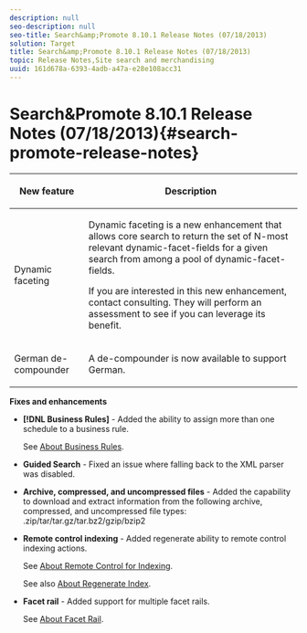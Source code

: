 ```yaml
---
description: null
seo-description: null
seo-title: Search&amp;Promote 8.10.1 Release Notes (07/18/2013)
solution: Target
title: Search&amp;Promote 8.10.1 Release Notes (07/18/2013)
topic: Release Notes,Site search and merchandising
uuid: 161d678a-6393-4adb-a47a-e28e108acc31
---
```


# Search&amp;Promote 8.10.1 Release Notes (07/18/2013){#search-promote-release-notes}

<table> 
 <thead> 
  <tr> 
   <th colname="col1" class="entry"> <p>New feature </p> </th> 
   <th colname="col2" class="entry"> <p>Description </p> </th> 
  </tr> 
 </thead>
 <tbody> 
  <tr> 
   <td colname="col1"> <p>Dynamic faceting </p> </td> 
   <td colname="col2"> <p> Dynamic faceting is a new enhancement that allows core search to return the set of N-most relevant dynamic-facet-fields for a given search from among a pool of dynamic-facet-fields. </p> <p> If you are interested in this new enhancement, contact consulting. They will perform an assessment to see if you can leverage its benefit. </p> </td> 
  </tr> 
  <tr> 
   <td colname="col1"> <p>German de-compounder </p> </td> 
   <td colname="col2"> <p> A de-compounder is now available to support German. </p> </td> 
  </tr> 
 </tbody> 
</table>

**Fixes and enhancements**

* **[!DNL Business Rules]** - Added the ability to assign more than one schedule to a business rule.

  See [About Business Rules](../c-about-rules-menu/c-about-business-rules.md#concept_2A93D76216754D3D8412CDEA00BD26BD). 

* **Guided Search** - Fixed an issue where falling back to the XML parser was disabled. 
* **Archive, compressed, and uncompressed files** - Added the capability to download and extract information from the following archive, compressed, and uncompressed file types: .zip/tar/tar.gz/tar.bz2/gzip/bzip2 
* **Remote control indexing** - Added regenerate ability to remote control indexing actions.

  See [About Remote Control for Indexing](../c-about-index-menu/c-about-remote-control-for-indexing.md#concept_C79B322190E84106A434E5C6D4A4118F).

  See also [About Regenerate Index](../c-about-index-menu/c-about-regenerate-index.md#concept_6CBE6B8D18EF47D293091CBA542245FA). 

* **Facet rail** - Added support for multiple facet rails.

  See [About Facet Rail](../c-about-design-menu/c-about-facet-rails.md#concept_1FDC8BCDFFC84A0889DA670F63D5F6DB).

